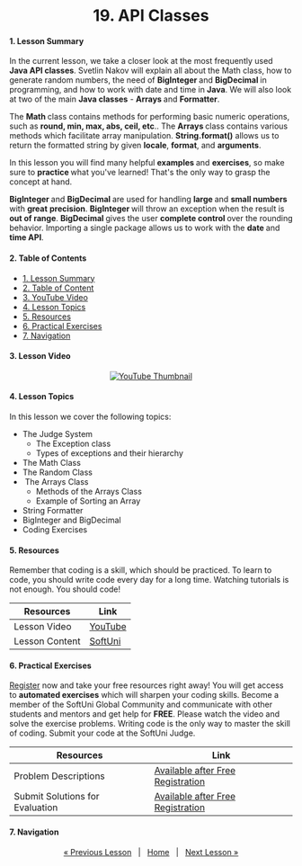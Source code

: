 <h1 align="center">19. API Classes</h1>

#### 1. Lesson Summary

<p>In the current lesson, we take a closer look at the most frequently used <b>Java API classes</b>. Svetlin Nakov will explain all about the Math class, how to generate random numbers, the need of <b>BigInteger </b>and <b>BigDecimal </b>in programming, and how to work with date and time in <b>Java</b>. We will also look at two of the main <b>Java classes</b> - <b>Arrays </b>and <b>Formatter</b>.</p><p>The <b>Math </b>class contains methods for performing basic numeric operations, such as <b>round, min, max, abs, ceil, etc</b>.. The <b>Arrays </b>class contains various methods which facilitate array manipulation. <b>String.format()</b> allows us to return the formatted string by given <b>locale</b>, <b>format</b>, and <b>arguments</b>.</p><p>In this lesson you will find many helpful <b>examples </b>and <b>exercises</b>, so make sure to <b>practice </b>what you've learned! That's the only way to grasp the concept at hand.</p><p><b>BigInteger </b>and <b>BigDecimal </b>are used for handling <b>large </b>and <b>small numbers</b> with <b>great</b> <b>precision</b>. <b>BigInteger </b>will throw an exception when the result is <b>out of range</b>. <b>BigDecimal </b>gives the user <b>complete control </b>over the rounding behavior. Importing a single package allows us to work with the <b>date </b>and <b>time API</b>. </p>

#### 2. Table of Contents
* [1. Lesson Summary](#1-Lesson-Summary)
* [2. Table of Content](#2-Table-of-Content)
* [3. YouTube Video](#3-YouTube-Video)
* [4. Lesson Topics](#4-Lesson-Topics)
* [5. Resources](#5-Resources)
* [6. Practical Exercises](#6-Practical-Exercises)
* [7. Navigation](#7-Navigation)

#### 3. Lesson Video
<p align="center">
<a href="https://youtu.be/H57pSYrPv-g">
    <img src="" alt="YouTube Thumbnail">
 </a>
</p>

#### 4. Lesson Topics
In this lesson we cover the following topics:

* The Judge System
    * The Exception class
    * Types of exceptions and their hierarchy
* The Math Class
* The Random Class
*  The Arrays Class
    * Methods of the Arrays Class
    * Example of Sorting an Array
* String Formatter
* BigInteger and BigDecimal
* Coding Exercises

#### 5. Resources
<p>Remember that coding is a skill, which should be practiced. To learn to code, you should write code every day for a long time. Watching tutorials is not enough. You should code! </p>

| Resources | Link |
| ----- | ----- |
| Lesson Video| [YouTube](https://youtu.be/H57pSYrPv-g) |
| Lesson Content | [SoftUni](https://softuni.org/code-lessons/java-foundations-certification-java-api-classes/) |

#### 6. Practical Exercises
<a href="https://softuni.org/checkout/join-community">Register</a> now and take your free resources right away! You will get access to **automated exercises** which will sharpen your coding skills. Become a member of the SoftUni Global Community and communicate with other students and mentors and get help for **FREE**.
Please watch the video and solve the exercise problems. Writing code is the only way to master the skill of coding. Submit your code at the SoftUni Judge.

| Resources | Link |
| ----- | ----- |
| Problem Descriptions | [Available after Free Registration](https://softuni.org/code-lessons/java-foundations-certification-java-api-classes/) |
| Submit Solutions for Evaluation | [Available after Free Registration](https://softuni.org/code-lessons/java-foundations-certification-java-api-classes/) |

#### 7. Navigation

<p align="center">
    <a href="https://github.com/SoftUni/Free-Java-Certification-Course/blob/main/lessons/18-Exception-Handling.md">« Previous Lesson</a> &nbsp; | &nbsp; <a href="https://github.com/SoftUni/Free-Java-Certification-Course">Home</a> &nbsp; | &nbsp; <a href="https://github.com/SoftUni/Free-Java-Certification-Course/blob/main/lessons/20-JDK-and-JRE.md">Next Lesson »</a>
</p>